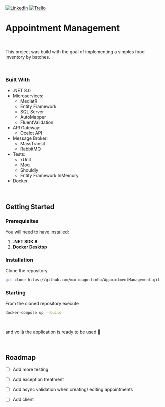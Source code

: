[![LinkedIn][linkedin-shield]][linkedin-url] [![Trello][trello-icon]][trello-url]

# Appointment Management 

<br />

This project was build with the goal of implementing a simples food inventory by batches.

<br />

### Built With

* .NET 8.0
* Microservices:
  - MediatR
  - Entity Framework
  - SQL Server
  - AutoMapper
  - FluentValidation
* API Gateway:
  - Ocelot API
* Message Broker:
  - MassTransit
  - RabbitMQ
* Tests:
  - xUnit
  - Moq
  - Shouldly
  - Entity Framework InMemory
* Docker

<br />

## Getting Started

### Prerequisites

You will need to have installed:
1. **.NET SDK 8**
2. **Docker Desktop**

### Installation

Clone the repository
 ```sh
 git clone https://github.com/marioagostinho/AppointmentManagement.git
 ```

### Starting

From the cloned repository execute
 ```sh
 docker-compose up --build
 ```

<br />

and voilà the application is ready to be used :slightly_smiling_face:

<br />

## Roadmap

- [ ] Add more testing
- [ ] Add exception treatment
- [ ] Add async validation when creating/ editing appointments
- [ ] Add client


<!-- VARS -->

[linkedin-shield]: https://img.shields.io/badge/-LinkedIn-black.svg?style=for-the-badge&logo=linkedin&colorB=0077b5
[linkedin-url]: https://www.linkedin.com/in/mario-agostinho-5b364912b/
[trello-icon]: https://img.shields.io/badge/-Trello-black.svg?style=for-the-badge&logo=trello&colorB=0052CC
[trello-url]: https://trello.com/b/GzIMESyx/appointment-management
